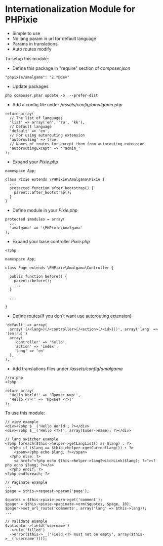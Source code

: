Internationalization Module for PHPixie
====================
* Simple to use
* No lang param in url for default language
* Params in translations
* Auto routes modify

To setup this module:

* Define this package in "require" section of *composer.json*
```
"phpixie/amalgama": "2.*@dev"
```
* Update packages
```
php composer.phar update -o  --prefer-dist
```
* Add a config file under */assets/config/amalgama.php*
```
return array(
  // The list of languages
  'list' => array('en', 'ru', 'kk'),
  // Default language
  'default' => 'en',
  // For using autorouting extension
  'autorouting' => true,
  // Names of routes for except them from autorouting extension
  'autoroutingExcept' => '^admin_'
);
```
* Expand your *Pixie.php*
```
namespace App;

class Pixie extends \PHPixie\Amalgama\Pixie {
  ...
  protected function after_bootstrap() {
    parent::after_bootstrap();
  }
}
```
* Define module in your *Pixie.php*
```
protected $modules = array(
  ...
  'amalgama' => '\PHPixie\Amalgama'
);
```
* Expand your base controller *Pixie.php*
```
<?php

namespace App;

class Page extends \PHPixie\Amalgama\Controller {

  public function before() {
    parent::before();
    ...
  }

  ...

}
```
* Define routes(If you don't want use autorouting extension)
```
'default' => array(
  array('(/<lang>)(/<controller>(/<action>(/<id>)))', array('lang' => '(en|ru)')
  array(
    'controller' => 'hello',
    'action' => 'index',
    'lang' => 'en'
  ),
),
```
* Add translations files under */assets/config/amalgama*
```
//ru.php
<?php

return array(
  'Hello World!' => 'Привет мир!',
  'Hello <?>!' => 'Привет <?>!'
);
```
To use this module:
```
// view example
<div><?php $__('Hello World!; ?></div>
<div><?php $__('Hello <?>!', array($user->name); ?></div>
```
```
// lang switcher example
<?php foreach($this->helper->getLangList() as $lang) : ?>
  <?php if ($lang == $this->helper->getCurrentLang()) : ?>
    <span><?php echo $lang; ?></span>
  <?php else: ?>
    <a href="<?php echo $this->helper->langSwitchLink($lang); ?>"><?php echo $lang; ?></a>
  <?php endif; ?>
<?php endforeach; ?>
```
```
// Paginate example
...
$page = $this->request->param('page');

$quotes = $this->pixie->orm->get('comment');
$pager = $this->pixie->paginate->orm($quotes, $page, 10);
$pager->set_url_route('comments', array('lang' => $this->lang));
...
```
```
// Validate example
$validator->field('username')
  ->rule('filled')
  ->error($this->__('Field <?> must not be empty', array($this->__('username'))));
```
